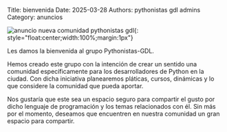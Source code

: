 Title: bienvenida
Date: 2025-03-28
Authors: pythonistas gdl admins
Category: anuncios

![anuncio nueva comunidad pythonistas gdl]({static}/images/bienvenida.jpeg){: style="float:center;width:100%;margin:1px"}


Les damos la bienvenida al grupo Pythonistas-GDL.

Hemos creado este grupo con la intención de crear un sentido una comunidad específicamente para los desarrolladores de Python en la ciudad.
Con dicha iniciativa planearemos pláticas, cursos, dinámicas y lo que considere la comunidad que pueda aportar.

Nos gustaría que este sea un espacio seguro para compartir el gusto por dicho lenguaje de programación y los temas relacionados con él.
Sin más por el momento, deseamos que encuentren en nuestra comunidad un gran espacio para compartir.


